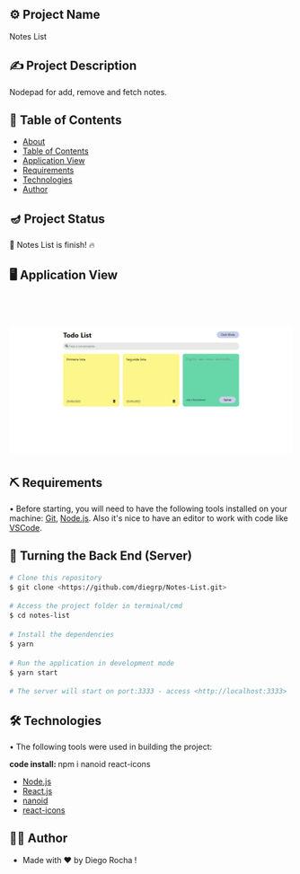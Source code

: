 ## ⚙️ Project Name <a name = "projectname" ></a>

<p align="left">Notes List</p>

## ✍️ Project Description

<p align="left">Nodepad for add, remove and fetch notes.</p>

## 🏁 Table of Contents <a name = "table-of-contents" ></a>

- [About](#projectname)
- [Table of Contents](#table-of-contents)
- [Application View](#application-view)
- [Requirements](#requirements)
- [Technologies](#technologies)
- [Author](#author)

## 🪔 Project Status 

<p align="left"> 
  🚀 Notes List is finish! 🔥
</p>

## 🖥️ Application View <a name = "application-view" ></a>

<br/>
<h1 align="center">
  <img alt="home page application" src="./public/images/assets/noteslist.gif" />
</h1>

## ⛏️ Requirements <a name = "requirements" ></a>

• Before starting, you will need to have the following tools installed on your machine:
[Git](https://git-scm.com), [Node.js](https://nodejs.org/en/). 
Also it's nice to have an editor to work with code like [VSCode](https://code.visualstudio.com/).

## 🎲 Turning the Back End (Server)

```bash
# Clone this repository
$ git clone <https://github.com/diegrp/Notes-List.git>

# Access the project folder in terminal/cmd
$ cd notes-list

# Install the dependencies
$ yarn

# Run the application in development mode
$ yarn start

# The server will start on port:3333 - access <http://localhost:3333>
```

## 🛠️ Technologies <a name = "technologies" ></a>

• The following tools were used in building the project: 

<b>code install: </b>npm i nanoid react-icons

- [Node.js](https://nodejs.org/en/)
- [React.js](https://pt-br.reactjs.org/)
- [nanoid](https://www.npmjs.com/package/nanoid)
- [react-icons](https://www.npmjs.com/package/react-icons)

## 👨‍💼 Author <a name = "author" ></a>

- Made with ❤️ by Diego Rocha !